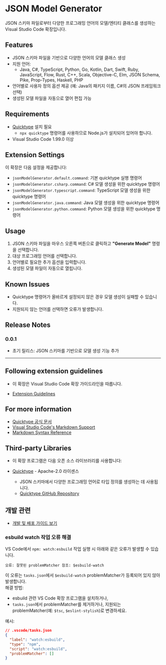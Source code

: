 # JSON Model Generator

JSON 스키마 파일로부터 다양한 프로그래밍 언어의 모델/엔티티 클래스를 생성하는 Visual Studio Code 확장입니다.

## Features

- JSON 스키마 파일을 기반으로 다양한 언어의 모델 클래스 생성
- 지원 언어:
  - Java, C#, TypeScript, Python, Go, Kotlin, Dart, Swift, Ruby, JavaScript, Flow, Rust, C++, Scala, Objective-C, Elm, JSON Schema, Pike, Prop-Types, Haskell, PHP
- 언어별로 사용자 정의 옵션 제공 (예: Java의 패키지 이름, C#의 JSON 프레임워크 선택)
- 생성된 모델 파일을 자동으로 열어 편집 가능

## Requirements

- [Quicktype](https://quicktype.io/) 설치 필요
  - `npx quicktype` 명령어를 사용하므로 Node.js가 설치되어 있어야 합니다.
- Visual Studio Code 1.99.0 이상

## Extension Settings

이 확장은 다음 설정을 제공합니다:

- `jsonModelGenerator.default.command`: 기본 quicktype 실행 명령어
- `jsonModelGenerator.csharp.command`: C# 모델 생성을 위한 quicktype 명령어
- `jsonModelGenerator.typescript.command`: TypeScript 모델 생성을 위한 quicktype 명령어
- `jsonModelGenerator.java.command`: Java 모델 생성을 위한 quicktype 명령어
- `jsonModelGenerator.python.command`: Python 모델 생성을 위한 quicktype 명령어

## Usage

1. JSON 스키마 파일을 마우스 오른쪽 버튼으로 클릭하고 **"Generate Model"** 명령을 선택합니다.
2. 대상 프로그래밍 언어를 선택합니다.
3. 언어별로 필요한 추가 옵션을 입력합니다.
4. 생성된 모델 파일이 자동으로 열립니다.

## Known Issues

- Quicktype 명령어가 올바르게 설정되지 않은 경우 모델 생성이 실패할 수 있습니다.
- 지원되지 않는 언어를 선택하면 오류가 발생합니다.

## Release Notes

### 0.0.1

- 초기 릴리스: JSON 스키마를 기반으로 모델 생성 기능 추가

---

## Following extension guidelines

- 이 확장은 Visual Studio Code 확장 가이드라인을 따릅니다.

* [Extension Guidelines](https://code.visualstudio.com/api/references/extension-guidelines)

## For more information

- [Quicktype 공식 문서](https://quicktype.io/)
- [Visual Studio Code's Markdown Support](http://code.visualstudio.com/docs/languages/markdown)
- [Markdown Syntax Reference](https://help.github.com/articles/markdown-basics/)

## Third-party Libraries

- 이 확장 프로그램은 다음 오픈 소스 라이브러리를 사용합니다:

- [Quicktype](https://quicktype.io/) - Apache-2.0 라이센스
  - JSON 스키마에서 다양한 프로그래밍 언어로 타입 정의를 생성하는 데 사용됩니다.
  - [Quicktype GitHub Repository](https://github.com/quicktype/quicktype)

## 개발 관련

- [개발 및 배포 가이드 보기](./DEVELOPMENT.md)

### esbuild watch 작업 오류 해결

VS Code에서 `npm: watch:esbuild` 작업 실행 시 아래와 같은 오류가 발생할 수 있습니다.

```
오류: 잘못된 problemMatcher 참조: $esbuild-watch
```

이 오류는 `tasks.json`에서 `$esbuild-watch` problemMatcher가 등록되어 있지 않아 발생합니다.  
해결 방법:

- esbuild 관련 VS Code 확장 프로그램을 설치하거나,
- `tasks.json`에서 problemMatcher를 제거하거나, 지원되는 problemMatcher(예: `$tsc`, `$eslint-stylish`)로 변경하세요.

예시:
```json
// .vscode/tasks.json
{
  "label": "watch:esbuild",
  "type": "npm",
  "script": "watch:esbuild",
  "problemMatcher": []
}
```

